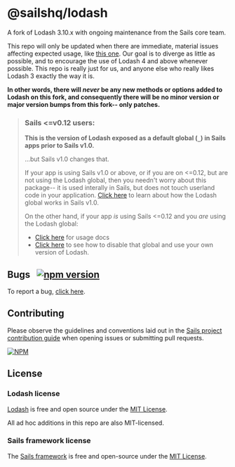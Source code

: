# @sailshq/lodash

A fork of Lodash 3.10.x with ongoing maintenance from the Sails core team.

This repo will only be updated when there are immediate, material issues affecting expected usage, like [this one](https://github.com/lodash/lodash/issues/2768).  Our goal is to diverge as little as possible, and to encourage the use of Lodash 4 and above whenever possible.  This repo is really just for us, and anyone else who really likes Lodash 3 exactly the way it is.

**In other words, there will _never_ be any new methods or options added to Lodash on this fork, and consequently there will be no minor version or major version bumps from this fork-- only patches.**


> ### Sails <=v0.12 users:
>
> **This is the version of Lodash exposed as a default global (`_`) in Sails apps prior to Sails v1.0.**
>
> ...but Sails v1.0 changes that.
>
> If your app is using Sails v1.0 or above, or if you are on <=0.12, but are not using the Lodash global,
> then you needn't worry about this package-- it is used interally in Sails, but does not touch userland
> code in your application.  [Click here](http://sailsjs.com/documentation/reference/configuration/sails-config-globals)
> to learn about how the Lodash global works in Sails v1.0.
>
> On the other hand, if your app _is_ using Sails <=0.12 and you _are_ using the Lodash global:
> + [Click here](https://lodash.com/docs/3.10.1) for usage docs
> + [Click here](http://0.12.sailsjs.com/documentation/reference/configuration/sails-config-globals) to see how to disable that global and use your own version of Lodash.



## Bugs &nbsp; [![npm version](https://badge.fury.io/js/%40sailshq%2Flodash.svg)](https://badge.fury.io/js/%40sailshq%2Flodash)

To report a bug, [click here](http://sailsjs.com/bugs).


## Contributing

Please observe the guidelines and conventions laid out in the [Sails project contribution guide](http://sailsjs.com/contribute) when opening issues or submitting pull requests.

[![NPM](https://nodei.co/npm/@sailshq/lodash.png?downloads=true)](http://npmjs.com/package/@sailshq/lodash)

## License

### Lodash license

[Lodash](http://lodash.com) is free and open source under the [MIT License](https://github.com/lodash/lodash/blob/3.10.1/LICENSE).

All ad hoc additions in this repo are also MIT-licensed.

### Sails framework license

The [Sails framework](http://sailsjs.com) is free and open-source under the [MIT License](http://sailsjs.com/license).
